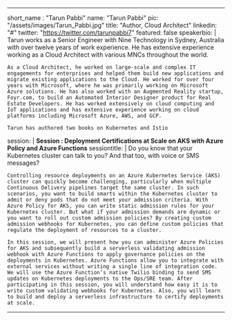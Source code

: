 ---

short_name : "Tarun Pabbi"
name: "Tarun Pabbi"
pic: "/assets/images/Tarun_Pabbi.jpg"
title: "Author, Cloud Architect"
linkedin: "#"
twitter: "https://twitter.com/tarunpabbi7"
featured: false
speakerbio: |
    Tarun works as a Senior Engineer with Nine Technology in Sydney, Australia with over twelve years of work experience. He has extensive experience working as a Cloud Architect with various MNCs throughout the world.

    As a Cloud Architect, he worked on large-scale and complex IT engagements for enterprises and helped them build new applications and migrate existing applications to the Cloud. He worked for over four years with Microsoft, where he was primarily working on Microsoft Azure solutions. He has also worked with an Augmented Reality startup, Foyr.com, to build an Automated Interior Designer product for Real Estate Developers. He has worked extensively on cloud computing and IoT applications and has extensive experience working on cloud platforms including Microsoft Azure, AWS, and GCP.

    Tarun has authored two books on Kubernetes and Istio    
session: |
    **Session :  Deployment Certifications at Scale on AKS with Azure Policy and Azure Functions**
sessiontitle: |
    Do you know that your Kubernetes cluster can talk to you? And that too, with voice or SMS messages?

    Controlling resource deployments on an Azure Kubernetes Service (AKS) cluster can quickly become challenging, particularly when multiple Continuous Delivery pipelines target the same cluster. In such scenarios, you want to build smarts within the Kubernetes cluster to admit or deny pods that do not meet your admission criteria. With Azure Policy for AKS, you can write static admission rules for your Kubernetes cluster. But what if your admission demands are dynamic or you want to roll out custom admission policies? By creating custom admission webhooks for Kubernetes, you can define custom policies that regulate the deployment of resources to a cluster.

    In this session, we will present how you can administer Azure Policies for AKS and subsequently build a serverless validating admission webhook with Azure Functions to apply governance policies on the deployments in Kubernetes. Azure Functions allow you to integrate with external services without writing a single line of integration code. We will use the Azure Function’s native Twilio binding to send SMS updates on Kubernetes deployments to the Ops/SRE team. After participating in this session, you will understand how easy it is to write custom validating webhooks for Kubernetes. Also, you will learn to build and deploy a serverless infrastructure to certify deployments at scale.    

---